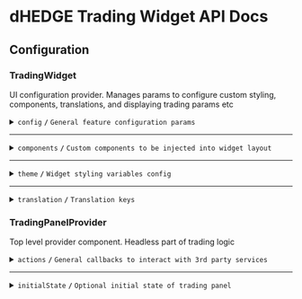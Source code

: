 # dHEDGE Trading Widget API Docs

## Configuration

### TradingWidget

UI configuration provider. Manages params to configure custom styling, components, translations, and displaying trading params etc

<details>
<summary><code>config</code> <code><b>/</b></code> <code>General feature configuration params</code></summary>

##### Params

> | name                               | type     | default value              | description                                                                                                                                        |
> |------------------------------------|----------|----------------------------|----------------------------------------------------------------------------------------------------------------------------------------------------|
> | `isGeoBlocked`                     | boolean  | false                      | Restricts depositing action button and conditionally renders GeoBlockAlert component                                                               |
> | `depositQuoteDiffWarningThreshold` | number   | 1                          | Deposit slippage absolute percent value warning threshold, Affects styling to warn user                                                            |
> | `depositQuoteDiffErrorThreshold`   | number   | 3                          | Deposit slippage absolute percent value error threshold, Affects styling to warn user                                                              |
> | `defaultDepositSlippage`           | number   | 0                          | Initial deposit slippage absolute percent. Further adjustments are available in panel settings                                                     |
> | `defaultDepositSlippageScale`      | number[] | [0]                        | Initial deposit slippage absolute percent. Further adjustments are available in panel settings                                                     |
> | `defaultWithdrawSlippageScale`     | number[] | [0.1, 0.3, 0.5, 1, 1.5, 3] | Initial withdraw slippage absolute percent. Further adjustments are available in panel settings                                                    |
> | `defaultLockTime`                  | string   | 24 hours                   | Formatted default deposit lock time to be displayed in panel (Long lockup period is used to bypass entry fee and can be managed in panel settings) |
> | `customLockTime`                   | string   | 15 minutes                 | Formatted custom deposit lock time alternative to be displayed in panel                                                                            |
> | `stablePrecision`                  | number   | 3                          | Number of decimals to be displayed in stables (e.g USDC balance)                                                                                   |
> | `defaultPrecision`                 | number   | 6                          | Number of decimals to be displayed in token values                                                                                                 |
> | `stakingChainId`                   | number   | 10 (Optimism)              | ChainId to be used in staking logic                                                                                                                |
> | `termsOfUseAccepted`               | boolean  | true                       | Requires user to confirm terms of use by rendering DepositTermsOfUse component before deposit action                                               |


###### Source: `packages/trading-widget/src/trading-widget/providers/config-provider`
###### Default values: `packages/trading-widget/src/trading-widget/providers/config-provider/config-provider.defaults.ts`
</details>

------------------------------------------------------------------------------------------

<details>
<summary>
<code>components</code>
<code><b>/</b></code>
<code>Custom components to be injected into widget layout</code>
</summary>

##### Params

> | name                  | type                                | default value | description                                                                                                     |
> |-----------------------|-------------------------------------|---------------|-----------------------------------------------------------------------------------------------------------------|
> | `GeoBlockAlert`       | ComponentType                       | `undefined`   | Component replaces deposit button while `isGeoBlocked` config param is set to `true`                            |
> | `DepositMetaInfo`     | ComponentType                       | `undefined`   | Component is injected into deposit meta part of widget layout nearby TransactionOverviewDisclosure              |
> | `WithdrawMetaInfo`    | ComponentType                       | `undefined`   | Component is injected into withdraw meta part of widget layout nearby WithdrawTransactionOverviewDisclosure     |
> | `ExtraActionButton`   | ComponentType                       | `undefined`   | Component is injected below deposit action button and rendered if `isGeoBlocked` config param is set to `false` |
> | `Image`               | ComponentType<ImageProps>           | `<img>`       | Component optinally can be used to pass `nextjs` Image component to be used for assets rendering                |
> | `LogoSpinner`         | ComponentType<SVGProps<SVGElement>> | `<Spinner>`   | Component is injected into widget pending transaction overlay. Assume using of spinning animation               |
> | `DepositTermsOfUse`   | ComponentType                       | `undefined`   | Component is injected into `TermsOfUseOverlay` to extend default terms of use statement points                  |


###### Source: `packages/trading-widget/src/trading-widget/providers/component-provider/component-provider.tsx`
###### Default values: `undefined`
</details>

------------------------------------------------------------------------------------------

<details>
<summary>
<code>theme</code>
<code><b>/</b></code>
<code>Widget styling variables config</code>
</summary>

##### global

###### color

path: `global.color[name]`

> | name                       | type       | default value                                | description                           |
> |----------------------------|------------|----------------------------------------------|---------------------------------------|
> | `colorTextPrimary`         | string     | `#ffffff`                                    | Primary text color                    |
> | `colorTextPrimaryHover`    | string     | `#ffffffCC`                                  | Primary hover text color              |
> | `colorBorderPrimary`       | string     | `global?.color?.colorTextPrimary ?? #ffffff` | Primary border color                  |
> | `colorTextSecondary`       | string     | `#9DA2AD`                                    | Secondary text color                  |
> | `colorBgSecondary`         | string     | `#2B313E`                                    | Secondary bg color                    |
> | `colorTextAccent`          | string     | `#ffffff`                                    | Accent text color                     |
> | `colorTextAccentHover`     | string     | `#ffffffCC`                                  | Accent hover text color               |
> | `colorBgAccentFrom`        | string     | `#73D393`                                    | Accent bg gradient `from` color       |
> | `colorBgAccentTo`          | string     | `#34855E`                                    | Accent bg gradient `to` color         |
> | `colorBgAccentFromHover`   | string     | `#73D393CC`                                  | Accent hover bg gradient `from` color |
> | `colorBgAccentToHover`     | string     | `#162435`                                    | Accent hover bg gradient `to` color   |
> | `colorTextNeutral`         | string     | `#9DA2AD80`                                  | Neutral text color                    |
> | `colorBgNeutral`           | string     | `#9DA2AD33`                                  | Neutral bg color                      |
> | `colorTextLoading`         | string     | `#ffffff99`                                  | Loading text color                    |
> | `colorTextError`           | string     | `#EF4444`                                    | Error text color                      |
> | `colorTextWarning`         | string     | `#AFA58D`                                    | Warning text color                    |
> | `colorIcon`                | string     | `global?.color?.colorTextPrimary ?? #ffffff` | Warning text color                    |

###### size

path: `global.size[name]`

> | name                   | type         | default value                                | description            |
> |------------------------|--------------|----------------------------------------------|------------------------|
> | `gap`                  | string       | `0.25rem`                                    | General flex gap       |
> | `spacer`               | string       | `4px`                                        | General spacer         |
> | `fontSizeBase`         | string       | `16px`                                       | Font size base         |
> | `lineHeightBase`       | string       | `24px`                                       | Line height base       |
> | `fontSizeXs`           | string       | `12px`                                       | Font size xs           |
> | `lineHeightXs`         | string       | `16px`                                       | Line height xs         |
> | `fontSizeSm`           | string       | `14px`                                       | Font size sm           |
> | `lineHeightSm`         | string       | `20px`                                       | Line height sm         |
> | `fontSizeLg`           | string       | `18px`                                       | Font size lg           |
> | `lineHeightLg`         | string       | `28px`                                       | Line height lg         |
> | `iconSize`             | string       | `20px`                                       | Icon size base         |
> | `iconSizeSm`           | string       | `24px`                                       | Icon size sm           |
> | `iconSecondarySize`    | string       | `16px`                                       | Icon secondary size    |
> | `iconSecondarySizeSm`  | string       | `16px`                                       | Icon secondary size sm |
> | `labelFontSize`        | string       | `config?.global?.size?.fontSizeXs ?? 12px`   | Label font size        |
> | `labelLineHeight`      | string       | `config?.global?.size?.lineHeightXs ?? 16px` | Label font size        |
> | `labelLineHeight`      | string       | `config?.global?.size?.lineHeightXs ?? 16px` | Label font size        |

###### style

path: `global.style[name]`

> | name                                               | type           | default value | description                  |
> |----------------------------------------------------|----------------|---------------|------------------------------|
> | `radiusPrimary`                                    | string         | `1rem`        | General border radius        |
> | `radiusSecondary`                                  | string         | `1rem`        | Secondary border radius      |
> | `fontWeightLight`                                  | string         | `300`         | Font weight light            |
> | `fontWeightMedium`                                 | string         | `500`         | Font weight medium           |
> | `fontWeightBold`                                   | string         | `700`         | Font weight bold             |
> | `actionOpacity`                                    | string         | `1`           | Action element opacity       |
> | `actionOpacityHover`                               | string         | `0.8`         | Action hover element opacity |

##### component

###### popup

path: `component.popup[name]`

> | name                 | type             | default value                                           | description      |
> |----------------------|------------------|---------------------------------------------------------|------------------|
> | `color.colorText`    | string           | `config?.global?.color?.colorTextSecondary ?? #9DA2AD`  | Popup text color |
> | `color.colorBg`      | string           | `config?.global?.color?.colorBgSecondary ?? #2B313E`    | Popup bg color   |
> | `color.colorBorder`  | string           | `config?.global?.color?.colorTextSecondary ?? #9DA2AD`  | Popup bg color   |
> | `size.fontSize`      | string           | `config?.global?.size?.fontSizeXs ?? 12px`              | Popup font size  |

###### tabGroup

path: `component.tabGroup[name]`

> | name      | type             | default value                    | description              |
> |-----------|------------------|----------------------------------|--------------------------|
> | `size.px` | string           | `global.size.spacer * 3`         | Tab group padding inline |

###### tabContent

path: `component.tabContent[name]`

> | name       | type             | default value             | description                |
> |------------|------------------|---------------------------|----------------------------|
> | `size.pt`  | string           | `global.size.spacer * 3`  | Tab content padding top    |
> | `size.px`  | string           | `0px`                     | Tab content padding inline |
> | `size.pb`  | string           | `global.size.spacer * 9`  | Tab content padding bottom |
> | `size.gap` | string           | `global.size.spacer * 2`  | Tab content flex gap       |

###### tab

path: `component.tab[name]`

> | name                     | type                | default value                        | description           |
> |--------------------------|---------------------|--------------------------------------|-----------------------|
> | `size.px`                | string              | `global.size.spacer * 9`             | Tab padding inline    |
> | `size.py`                | string              | `global.size.spacer * 3`             | Tab padding block     |
> | `size.fontSize`          | string              | `global.size.fontSizeSm`             | Tab font size         |
> | `color.colorBg`          | string              | `global.color.colorBgNeutral`        | Tab bg color          |
> | `color.colorText`        | string              | `global.color.colorTextNeutral`      | Tab text color        |
> | `color.selectColorText`  | string              | `global.color.colorTextPrimary`      | Tab select text color |
> | `color.colorTextHover`   | string              | `global.color.colorTextPrimaryHover` | Tab hover text color  |
> | `style.fontWeight`       | string              | `global.style.fontWeightBold`        | Tab font weight       |
> | `style.lineHeight`       | string              | `global.size.lineHeightSm`           | Tab line height       |

###### balance

path: `component.balance[name]`

> | name                   | type                | default value                      | description               |
> |------------------------|---------------------|------------------------------------|---------------------------|
> | `size.px`              | string              | `global.size.spacer * 3`           | Balance padding inline    |
> | `size.gap`             | string              | `global.size.gap`                  | Balance flex gap          |
> | `size.fontSize`        | string              | `global.size.fontSizeLg`           | Balance font size         |
> | `size.lineHeight`      | string              | `global.size.lineHeightLg`         | Balance line height       |
> | `size.priceFontSize`   | string              | `global.size.fontSizeBase`         | Balance price font size   |
> | `size.priceLineHeight` | string              | `global.size.lineHeightBase`       | Balance price line height |
> | `color.colorText`      | string              | `global.color.colorTextPrimary`    | Balance text color        |
> | `color.priceColorText` | string              | `global.color.colorTextSecondary`  | Balance price text color  |

###### inputGroup

path: `component.inputGroup[name]`

> | name           | type                | default value                         | description                |
> |----------------|---------------------|---------------------------------------|----------------------------|
> | `size.px`      | string              | `global.size.spacer * 3`              | Input group padding inline |
> | `size.gap`     | string              | `global.size.gap`                     | Input group flex gap       |

###### input

path: `component.input[name]`

> | name                       | type                    | default value                       | description                 |
> |----------------------------|-------------------------|-------------------------------------|-----------------------------|
> | `size.px`                  | string                  | `global.size.spacer * 3`            | Input padding inline        |
> | `size.py`                  | string                  | `global.size.spacer * 2`            | Input padding block         |
> | `size.gap`                 | string                  | `global.size.gap * 2`               | Input flex gap              |
> | `size.priceGap`            | string                  | `global.size.gap * 2`               | Input flex gap              |
> | `size.iconSize`            | string                  | `global.size.iconSize`              | Input icon size             |
> | `size.iconSizeSm`          | string                  | `global.size.iconSizeSm`            | Input icon size sm          |
> | `size.labelFontSize`       | string                  | `global.size.fontSizeSm`            | Input label line height     |
> | `size.labelLineHeight`     | string                  | `global.size.lineHeightSm`          | Input label font size       |
> | `size.fontSize`            | string                  | `global.size.fontSizeSm`            | Input font size             |
> | `size.lineHeight`          | string                  | `global.size.lineHeightSm`          | Input line height           |
> | `size.fontSizeLg`          | string                  | `global.size.fontSizeLg`            | Input font size lg          |
> | `size.lineHeightLg`        | string                  | `global.size.lineHeightLg`          | Input line height lg        |
> | `size.tokenFontSize`       | string                  | `global.size.fontSizeXs`            | Input token font size       |
> | `size.tokenLineHeight`     | string                  | `global.size.lineHeightXs`          | Input token line height     |
> | `size.tokenFontSizeSm`     | string                  | `global.size.fontSizeBase`          | Input token font size sm    |
> | `size.tokenLineHeightSm`   | string                  | `global.size.lineHeightBase`        | Input token line height sm  |
> | `size.buttonPx`            | string                  | `global.size.spacer * 2`            | Input button padding inline |
> | `size.buttonPy`            | string                  | `global.size.spacer`                | Input button padding block  |
> | `size.buttonFontSize`      | string                  | `global?.size?.fontSizeXs`          | Input button font size      |
> | `size.buttonLineHeight`    | string                  | `global?.size?.lineHeightXs`        | Input button line height    |
> | `color.textColor`          | string                  | `global.color.colorTextPrimary`     | Input text color            |
> | `color.loadingTextColor`   | string                  | `global.color.colorTextLoading`     | Input loading text color    |
> | `color.bgColor`            | string                  | `global.color.colorBgNeutral`       | Input bg color              |
> | `color.bgColorFocus`       | string                  | `transparent`                       | Input bg color              |
> | `color.borderColor`        | string                  | `#4C505B`                           | Input border color          |
> | `color.borderColorFocus`   | string                  | `global.color.colorTextPrimary`     | Input border focus color    |
> | `color.placeholderColor`   | string                  | `global.color.colorTextSecondary`   | Input placeholder color     |
> | `color.buttonBgColor`      | string                  | `global.color.colorBgSecondary`     | Input button bg color       |
> | `color.buttonBorderColor`  | string                  | `global.color.colorBgAccentTo`      | Input button border color   |
> | `color.buttonTextColor`    | string                  | `global.color.colorTextPrimary`     | Input button text color     |
> | `style.radius`             | string                  | `global.style.radiusPrimary`        | Input border radius         |
> | `style.labelFontWeight`    | string                  | `global.style.fontWeightLight`      | Input label font weight     |
> | `style.fontWeight`         | string                  | `global.style.fontWeightLight`      | Input font weight           |
> | `style.tokenFontWeight`    | string                  | `global.style.fontWeightLight`      | Input token font weight     |
> | `style.buttonRadius`       | string                  | `30px`                              | Input button border radius  |

###### actionButton

path: `component.actionButton[name]`

> | name                             | type                | default value                         | description                                |
> |----------------------------------|---------------------|---------------------------------------|--------------------------------------------|
> | `size.borderWidth`               | string              | `1px`                                 | Action button border width                 |
> | `color.colorBgFrom`              | string              | `global.color.colorBgAccentFrom`      | Action button bg gradient color from       |
> | `color.colorBgTo`                | string              | `global.color.colorBgAccentTo`        | Action button bg gradient color to         |
> | `color.colorBgFromHover`         | string              | `global.color.colorBgAccentFromHover` | Action button hover bg gradient color from |
> | `color.colorBgToHover`           | string              | `global.color.colorBgAccentTo`        | Action button hover bg gradient color to   |
> | `color.colorBorder`              | string              | `global.color.colorBgAccentFrom`      | Action button border color                 |
> | `color.colorText`                | string              | `global.color.colorTextAccent`        | Action button text color                   |
> | `color.colorText`                | string              | `global.color.colorTextAccent`        | Action button text color                   |
> | `color.outlineColorBorder`       | string              | `#ffffff33`                           | Action outline button border color         |
> | `color.outlineColorBorderHover`  | string              | `#ffffffCC`                           | Action outline button hover border color   |
> | `color.outlineColorText`         | string              | `global.color.colorTextPrimary`       | Action outline button text color           |

###### meta

path: `component.meta[name]`

> | name                  | type                | default value                          | description          |
> |-----------------------|---------------------|----------------------------------------|----------------------|
> | `size.gap`            | string              | `global.size.gap`                      | Meta flex gap        |
> | `size.px`             | string              | `global.size.spacer * 3`               | Meta padding inline  |
> | `color.linkTextColor` | string              | `global.color.colorBgAccentFrom`       | Meta link text color |
> | `color.panelBgHover`  | string              | `config.global.color.colorBgNeutral`   | Meta panel hover bg  |

###### Source: `packages/trading-widget/src/trading-widget/providers/theme-provider/theme-provider.tsx`
###### Default values: `undefined`
</details>

------------------------------------------------------------------------------------------

<details>
<summary>
<code>translation</code>
<code><b>/</b></code>
<code>Translation keys</code>
</summary>

> | name                                | type   | default value                                                                                                                                                                          | description                                                                                                                      |
> |-------------------------------------|--------|----------------------------------------------------------------------------------------------------------------------------------------------------------------------------------------|----------------------------------------------------------------------------------------------------------------------------------|
> | `depositSlippageWarning`            | string | Includes entry fee. We recommend 2-3%, but usually it will be < 1%. Slippage may be amplified by the leverage. See the docs for more info.                                             |                                                                                                                                  |
> | `withdrawSlippageWarning`           | string | Slippage only applies to single asset withdrawals and withdrawals from vaults with debt positions in Aave.                                                                             |                                                                                                                                  |
> | `minSlippageWarning`                | string | Flexible min slippage value that is likely enough to process the transaction.                                                                                                          |                                                                                                                                  |
> | `highSlippageWarning`               | string | We recommend using another asset to trade with lower slippage.                                                                                                                         |                                                                                                                                  |
> | `recommendedMinSlippage`            | string | Recommended Min Slippage                                                                                                                                                               |                                                                                                                                  |
> | `projectedDailyEarningsTooltip`     | string | Projected daily earnings are based on the current APY and may differ from actual earnings.                                                                                             |                                                                                                                                  |
> | `dailyEarnings`                     | string | Daily Earnings                                                                                                                                                                         |                                                                                                                                  |
> | `projectedYearlyEarningsTooltip`    | string | Projected yearly earnings are based on the current APY and may differ from actual earnings.                                                                                            |                                                                                                                                  |
> | `yearlyEarnings`                    | string | Yearly Earnings                                                                                                                                                                        |                                                                                                                                  |
> | `fullReceiveDetails`                | string | See full details influencing what you will receive.                                                                                                                                    |                                                                                                                                  |
> | `tradeDetails`                      | string | Trade details                                                                                                                                                                          |                                                                                                                                  |
> | `maxSlippage`                       | string | Max slippage                                                                                                                                                                           |                                                                                                                                  |
> | `minReceiveAmount`                  | string | You will receive no less than this amount.                                                                                                                                             |                                                                                                                                  |
> | `minReceived`                       | string | Minimum Received                                                                                                                                                                       |                                                                                                                                  |
> | `estimatedMultiAssetFractions`      | string | Estimated multi asset fractions                                                                                                                                                        |                                                                                                                                  |
> | `infinite`                          | string | Infinite                                                                                                                                                                               |                                                                                                                                  |
> | `tokenAllowance`                    | string | Token Allowance                                                                                                                                                                        |                                                                                                                                  |
> | `entryFee`                          | string | Entry Fee                                                                                                                                                                              |                                                                                                                                  |
> | `entryFeeExplanation`               | string | When you deposit, the token takes a small entry fee. This fee helps cover the costs when we rebalance the underlying funds, and it's shared among all token holders.                   |                                                                                                                                  |
> | `easySwapperEntryFee`               | string | Entry fee is charged when a cooldown of {time} is selected. Bypass Entry Fee at trading settings.                                                                                      |                                                                                                                                  |
> | `amountToBeApproved`                | string | Amount of {symbol} tokens to be approved. Can be customized in settings.                                                                                                               |                                                                                                                                  |
> | `minDepositUsd`                     | string | Minimum deposit in USD.                                                                                                                                                                |                                                                                                                                  |
> | `minDeposit`                        | string | Minimum Deposit                                                                                                                                                                        |                                                                                                                                  |
> | `tokensLockTime`                    | string | Purchased tokens will have a {lockTime} lock.                                                                                                                                          |                                                                                                                                  |
> | `slippageTolerance`                 | string | Slippage tolerance                                                                                                                                                                     |                                                                                                                                  |
> | `bypassEntryFee`                    | string | Bypass Entry Fee                                                                                                                                                                       |                                                                                                                                  |
> | `entryFeeSwitchWarning`             | string | By removing the entry fee, your position is locked for up to {defaultLockTime} instead of the normal {customLockTime}.                                                                 |                                                                                                                                  |
> | `tokenAmountToApprove`              | string | Amount of tokens to be approved.                                                                                                                                                       |                                                                                                                                  |
> | `auto`                              | string | Auto                                                                                                                                                                                   |                                                                                                                                  |
> | `autoSlippageDescription`           | string | App is testing different slippage ranges, starting low and increasing until it's likely to pass                                                                                        |                                                                                                                                  |
> | `lengthenLockup`                    | string | Lengthen lockup to remove entry fee                                                                                                                                                    |                                                                                                                                  |
> | `deposit`                           | string | Buy                                                                                                                                                                                    |                                                                                                                                  |
> | `withdraw`                          | string | Sell                                                                                                                                                                                   |                                                                                                                                  |
> | `yourBalance`                       | string | Your Balance                                                                                                                                                                           |                                                                                                                                  |
> | `max`                               | string | Max                                                                                                                                                                                    |                                                                                                                                  |
> | `allAssets`                         | string | All Assets                                                                                                                                                                             |                                                                                                                                  |
> | `all`                               | string | All                                                                                                                                                                                    |                                                                                                                                  |
> | `payWith`                           | string | Pay with                                                                                                                                                                               |                                                                                                                                  |
> | `buyEstimated`                      | string | Buy (estimated)                                                                                                                                                                        |                                                                                                                                  |
> | `sell`                              | string | Sell                                                                                                                                                                                   |                                                                                                                                  |
> | `receiveEstimated`                  | string | Receive (estimated)                                                                                                                                                                    |                                                                                                                                  |
> | `confirmInWallet`                   | string | Please confirm in wallet                                                                                                                                                               |                                                                                                                                  |
> | `pending`                           | string | Pending...                                                                                                                                                                             |                                                                                                                                  |
> | `approve`                           | string | Approve                                                                                                                                                                                |                                                                                                                                  |
> | `connectWallet`                     | string | Connect Wallet                                                                                                                                                                         |                                                                                                                                  |
> | `minimumPurchase`                   | string | Minimum purchase is ${value}                                                                                                                                                           |                                                                                                                                  |
> | `poolIsInactive`                    | string | {poolSymbol} token is no longer active. Please withdraw from them.                                                                                                                     |                                                                                                                                  |
> | `poolIsPrivate`                     | string | This vault is currently private                                                                                                                                                        |                                                                                                                                  |
> | `updateOracles`                     | string | Update Oracles                                                                                                                                                                         |                                                                                                                                  |
> | `confirmMaxSlippage`                | string | Confirm {slippagePercentage}% max slippage                                                                                                                                             |                                                                                                                                  |
> | `withdrawalWindowDisabled`          | string | You can sell your {tokenSymbol} tokens during withdrawal window period starting from {startTime}                                                                                       |                                                                                                                                  |
> | `withdrawCooldown`                  | string | You can sell your {tokenSymbol} tokens in {cooldownEndTime}                                                                                                                            |                                                                                                                                  |
> | `termsOfUse`                        | string | Terms Of Use                                                                                                                                                                           |                                                                                                                                  |
> | `termOfUseDepositListTitle`         | string | Please know the following before depositing                                                                                                                                            |                                                                                                                                  |
> | `termOfUseDepositAssetSlippage`     | string | When exiting, investors receive single asset or the underlying vault assets. Withdraw slippage can be customized in withdraw settings                                                  |                                                                                                                                  |
> | `termOfUseDepositBugs`              | string | There may be interface bugs on the platform                                                                                                                                            |                                                                                                                                  |
> | `termOfUseDepositDowntime`          | string | There may be interface downtime (planned and unplanned)                                                                                                                                |                                                                                                                                  |
> | `termOfUseDepositAuditRisk`         | string | Smart contracts are audited but a risk is still present                                                                                                                                |                                                                                                                                  |
> | `termOfUseDepositAccept`            | string | Accept & Deposit                                                                                                                                                                       |                                                                                                                                  |
> | `back`                              | string | Back                                                                                                                                                                                   |                                                                                                                                  |
> | `highSlippage`                      | string | High Slippage Alert                                                                                                                                                                    |                                                                                                                                  |
> | `responsibleHighSlippage`           | string | By proceeding with this trade, you acknowledge and accept the possibility of experiencing high slippage, resulting in a potential difference between the expected and executed price.  |                                                                                                                                  |
> | `highSlippageListTitle`             | string | Please consider the following before confirming                                                                                                                                        |                                                                                                                                  |
> | `highSlippageQuoteDiff`             | string | Be aware that the final amount of assets you receive may be different from the initially quoted value.                                                                                 |                                                                                                                                  |
> | `highSlippageRisk`                  | string | Ensure that you understand the risks associated with high slippage and are comfortable proceeding with the trade.                                                                      |                                                                                                                                  |
> | `confirm`                           | string | Confirm                                                                                                                                                                                |                                                                                                                                  |

###### Source: `packages/trading-widget/src/trading-widget/providers/translation-provider/translation-provider.tsx`
###### Default values: `packages/trading-widget/src/trading-widget/providers/translation-provider/translation-provider.defaults.ts`
</details>

### TradingPanelProvider

Top level provider component. Headless part of trading logic

<details>
<summary><code>actions</code> <code><b>/</b></code> <code>General callbacks to interact with 3rd party services</code></summary>

> | name                                          | type                                                                                                                                                                                                                    | default value | description                                                                       |
> |-----------------------------------------------|-------------------------------------------------------------------------------------------------------------------------------------------------------------------------------------------------------------------------|---------------|-----------------------------------------------------------------------------------|
> | `onUpdatePoolConfigDepositMethod`             | (payload: { address: `Address`; method: `'deposit' \| 'depositWithCustomCooldown'` }) => void                                                                                                                           | undefined     | triggers on deposit method change                                                 |
> | `onUpdateSendTokenInput`                      | (payload: Partial\<{ address: `Address`; symbol: `string`; value: `string`; decimals: `number`; isLoading?: `boolean` }\>) => void                                                                                      | undefined     | triggers on send token change                                                     |
> | `onUpdateTradingSettings`                     | (payload: Partial\<{ slippage: `number \| 'auto'`; minSlippage?: `number` isInfiniteAllowance: `boolean`; isMultiAssetWithdrawalEnabled: `boolean`; isMaxSlippageLoading: `boolean` }\>) => void                        | undefined     | triggers on trading settings change                                               |
> | `onSetTradingType`                            | (payload: `'deposit' \| 'withdraw'`) => void                                                                                                                                                                            | undefined     | triggers on trading type change                                                   |
> | `onUpdateTradingMeta`                         | (payload: Partial\<{ approvingStatus: `'pending' \| 'success'` }\>) => void                                                                                                                                             | undefined     | triggers on trading meta change                                                   |
> | `onUpdateTradingModal`                        | (payload: Partial\<{ isOpen: `boolean`; status: `'Success' \| 'None' \| 'Mining' \|  'Wallet'` }\>) => void                                                                                                             | undefined     | triggers on trading modal change                                                  |
> | `onUpdateTransactions`                        | (payload: AddTransaction \| UpdateTransaction \| RemoveTransaction) => void                                                                                                                                             | undefined     | triggers on transaction action change                                             |
> | `onUpdateEntryFee`                            | (payload: Partial\<Record<DepositMethodName, number>\>) => void                                                                                                                                                         | undefined     | triggers on transaction action change                                             |
> | `onTransactionError`                          | (error: `Error`, action: `TransactionAction` \| `undefined`, chainId?: `ChainId`, txHash?: `Address`) => void                                                                                                           | undefined     | triggers on transaction error                                                     |
> | `onTransactionSuccess`                        | (data: `WaitForTransactionReceiptReturnType`, action: `TransactionAction` \| `undefined`, link?: `string`) => void                                                                                                      | undefined     | triggers on transaction success                                                   |
> | `onTransactionEstimationError`                | (error: `EstimationError`, address: `Address`, chainId?: `ChainId`, account?: `Address`) => void                                                                                                                        | undefined     | triggers on transaction estimation error                                          |
> | `onTokenSelector`                             | (payload: { isOpen: `boolean`; entity: `'token' \| 'pool'` }) => void                                                                                                                                                   | undefined     | triggers on token selector change                                                 |
> | `onLog`                                       | (eventName: `string`, payload?: `Record<string, unknown>`) => void                                                                                                                                                      | undefined     | triggers on log event                                                             |
> | `onSimulateTransaction`                       | (payload: { chainId: `ChainId`; from: `Address`: to: `Address`; input: `string`; gas: `number`; value?: `string` }) => Promise<{ link?: `string`; simulation: { status: `boolean`; error_message: `string` } } \| null> | undefined     | triggers to simulate transaction and get error details after failed tx estimation |

###### Source: `packages/trading-widget/src/core-kit/providers/index.tsx`
###### Default values: `undefined`
</details>

------------------------------------------------------------------------------------------

<details>
<summary><code>initialState</code> <code><b>/</b></code> <code>Optional initial state of trading panel</code></summary>

> | name                     | type                                                                                                                                                                                                                                      | default value                                                                                                                | description                                                               |
> |--------------------------|-------------------------------------------------------------------------------------------------------------------------------------------------------------------------------------------------------------------------------------------|------------------------------------------------------------------------------------------------------------------------------|---------------------------------------------------------------------------|
> | `poolAddress`            | Address                                                                                                                                                                                                                                   | `AddressZero`                                                                                                                | Current active pool address                                               |
> | `poolConfigMap`          | Record<Address, PoolConfig>                                                                                                                                                                                                               | `{}`                                                                                                                         | Map of pool configs available for trading                                 |
> | `settings`               | { slippage: `number \| 'auto'`; minSlippage?: `number`; isInfiniteAllowance: `boolean`; isMultiAssetWithdrawalEnabled: `boolean`; isMaxSlippageLoading: `boolean` }                                                                       | { slippage: `'auto'`; isInfiniteAllowance: `false`; isMultiAssetWithdrawalEnabled: `true`; isMaxSlippageLoading: `false` }   | Panel settings                                                            |
> | `type`                   | 'deposit' \| 'withdraw'                                                                                                                                                                                                                   | `'deposit'`                                                                                                                  | Trading type                                                              |
> | `input`                  | { sendToken: { address: `Address`; symbol: `string`; value: `string`; decimals: `number`; isLoading?: `boolean` }; receiveToken: { address: `Address`; symbol: `string`; value: `string`; decimals: `number`; isLoading?: `boolean` }  }  | `poolConfigMap[poolAddress]`                                                                                                 | Send/receive tokens pair                                                  |
> | `entryFee`               | { deposit: `number`; depositWithCustomCooldown: `number`; }                                                                                                                                                                               | { deposit: `0`; depositWithCustomCooldown: `0.1` }                                                                           | Entry fee config map                                                      |
> | `meta`                   | { approvingStatus?: `'pending' \| 'success'` }                                                                                                                                                                                            | `{}`                                                                                                                         | Trading meta info                                                         |
> | `modal`                  | { isOpen: `boolean`; status: `'Success' \| 'None' \| 'Mining' \|  'Wallet'`; action: `'deposit' \| 'withdraw' \| 'approve  \| 'oraclesUpdate'`; link?: `string`; sendToken: TradingToken \| null; receiveToken: TradingToken \| null }    | `{ isOpen: `false`,status: `'None'`, receiveToken: `null`, sendToken: `null` }`                                              | Trading modal state                                                       |
> | `transactions`           | { action: `'deposit' \| 'withdraw' \| 'approve'`; symbol: `string`; chainId: `ChainId`; txHash?: `Address` }[]                                                                                                                            | `[]`                                                                                                                         | Pending transactions                                                      |
> | `poolFallbackData`       | { address: `Address`; managerLogicAddress?: `Address`; poolCompositions: `PoolComposition[]`; tokenPrice?: `string`; apy?: { value: `number`; currency: `'USD' \| 'ETH'`  }     }                                                         | { address: `AddressZero` }                                                                                                   | Current active pool fallback data to override or extend contract response |

###### Source: `packages/trading-widget/src/core-kit/providers/index.tsx`
###### Default values: `packages/trading-widget/src/core-kit/providers/index.tsx`
</details>
